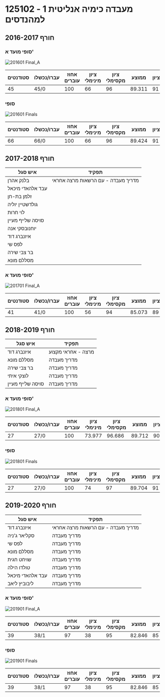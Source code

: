 # 125102 - מעבדה כימיה אנליטית 1 למהנדסים

## חורף 2016-2017

### סופי מועד א'

![201601 Final_A](201601/Final_A.png)

| סטודנטים | עברו/נכשלו | אחוז עוברים | ציון מינימלי | ציון מקסימלי | ממוצע | חציון |
| ---- | ---- | ---- | ---- | ---- | ---- | ---- |
| 45 | 45/0 | 100 | 66 | 96 | 89.311 | 91 |

### סופי

![201601 Finals](201601/Finals.png)

| סטודנטים | עברו/נכשלו | אחוז עוברים | ציון מינימלי | ציון מקסימלי | ממוצע | חציון |
| ---- | ---- | ---- | ---- | ---- | ---- | ---- |
| 66 | 66/0 | 100 | 66 | 96 | 89.424 | 91 |

## חורף 2017-2018

| איש סגל | תפקיד |
| ---- | ---- |
| בלנק אהרן | מדריך מעבדה - עם הרשאות מרצה אחראי |
| עבד אלהאדי מיכאל |  |
| זלמן בת-חן |  |
| גולדשטיין יוליה |  |
| לוי חרות |  |
| סויסה שלייף מעיין |  |
| יוחנובסקי אנה |  |
| איזנברג דוד |  |
| לפס שי |  |
| בר צבי שירה |  |
| מסללם מונא |  |

### סופי מועד א'

![201701 Final_A](201701/Final_A.png)

| סטודנטים | עברו/נכשלו | אחוז עוברים | ציון מינימלי | ציון מקסימלי | ממוצע | חציון |
| ---- | ---- | ---- | ---- | ---- | ---- | ---- |
| 41 | 41/0 | 100 | 56 | 94 | 85.073 | 89 |

## חורף 2018-2019

| איש סגל | תפקיד |
| ---- | ---- |
| איזנברג דוד | מרצה - אחראי מקצוע |
| מסללם מונא | מדריך מעבדה |
| בר צבי שירה | מדריך מעבדה |
| לוצקי איתי | מדריך מעבדה |
| סויסה שלייף מעיין | מדריך מעבדה |

### סופי מועד א'

![201801 Final_A](201801/Final_A.png)

| סטודנטים | עברו/נכשלו | אחוז עוברים | ציון מינימלי | ציון מקסימלי | ממוצע | חציון |
| ---- | ---- | ---- | ---- | ---- | ---- | ---- |
| 27 | 27/0 | 100 | 73.977 | 96.686 | 89.712 | 90.9 |

### סופי

![201801 Finals](201801/Finals.png)

| סטודנטים | עברו/נכשלו | אחוז עוברים | ציון מינימלי | ציון מקסימלי | ממוצע | חציון |
| ---- | ---- | ---- | ---- | ---- | ---- | ---- |
| 27 | 27/0 | 100 | 74 | 97 | 89.704 | 91 |

## חורף 2019-2020

| איש סגל | תפקיד |
| ---- | ---- |
| איזנברג דוד | מדריך מעבדה - עם הרשאות מרצה אחראי |
| סקליאר ג'ניה | מדריך מעבדה |
| לפס שי | מדריך מעבדה |
| מסללם מונא | מדריך מעבדה |
| שויחט חגית | מדריך מעבדה |
| טולדו הילה | מדריך מעבדה |
| עבד אלהאדי מיכאל | מדריך מעבדה |
| ליבוביץ ליאב | מדריך מעבדה |

### סופי מועד א'

![201901 Final_A](201901/Final_A.png)

| סטודנטים | עברו/נכשלו | אחוז עוברים | ציון מינימלי | ציון מקסימלי | ממוצע | חציון |
| ---- | ---- | ---- | ---- | ---- | ---- | ---- |
| 39 | 38/1 | 97 | 38 | 95 | 82.846 | 85 |

### סופי

![201901 Finals](201901/Finals.png)

| סטודנטים | עברו/נכשלו | אחוז עוברים | ציון מינימלי | ציון מקסימלי | ממוצע | חציון |
| ---- | ---- | ---- | ---- | ---- | ---- | ---- |
| 39 | 38/1 | 97 | 38 | 95 | 82.846 | 85 |

